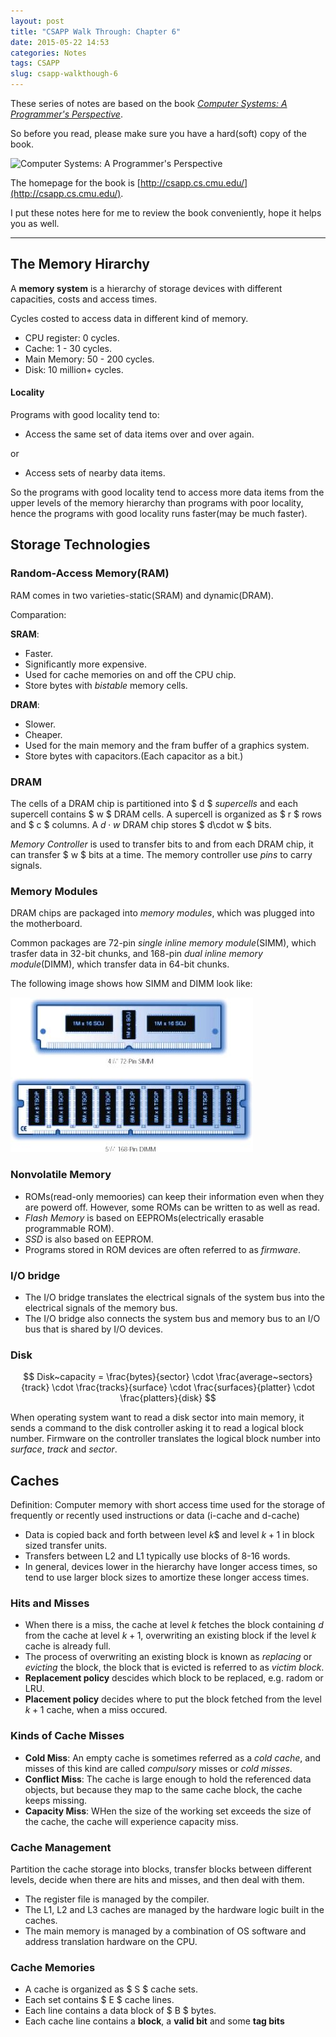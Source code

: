 ```yaml
---
layout: post
title: "CSAPP Walk Through: Chapter 6"
date: 2015-05-22 14:53
categories: Notes
tags: CSAPP
slug: csapp-walkthough-6
---
```


These series of notes are based on the book [*Computer Systems: A Programmer's Perspective*](http://www.amazon.com/Computer-Systems-Programmers-Perspective-3rd/dp/013409266X/).

So before you read, please make sure you have a hard(soft) copy of the book.

![Computer Systems: A Programmer's Perspective](http://i.imgur.com/wNlctKZ.jpg)

The homepage for the book is [http://csapp.cs.cmu.edu/](http://csapp.cs.cmu.edu/).

I put these notes here for me to review the book conveniently, hope it helps you as well.

---

## The Memory Hirarchy

A **memory system** is a hierarchy of storage devices with different capacities, costs and access times.

Cycles costed to access data in different kind of memory.

- CPU register: 0 cycles.
- Cache: 1 - 30 cycles.
- Main Memory: 50 - 200 cycles.
- Disk: 10 million+ cycles.

#### Locality

Programs with good locality tend to:

- Access the same set of data items over and over again.

or

- Access sets of nearby data items.

So the programs with good locality tend to access more data items from the upper levels of the memory hierarchy than programs with poor locality, hence the programs with good locality runs faster(may be much faster).

## Storage Technologies

### Random-Access Memory(RAM)

RAM comes in two varieties-static(SRAM) and dynamic(DRAM).

Comparation:

**SRAM**:
- Faster.
- Significantly more expensive.
- Used for cache memories on and off the CPU chip.
- Store bytes with *bistable* memory cells.

**DRAM**:
- Slower.
- Cheaper.
- Used for the main memory and the fram buffer of a graphics system.
- Store bytes with capacitors.(Each capacitor as a bit.)

### DRAM

The cells of a DRAM chip is partitioned into $ d $ *supercells* and each supercell contains $ w $ DRAM cells. A supercell is organized as $ r $ rows and $ c $ columns. A $d \cdot w$ DRAM chip stores $ d\cdot w $ bits.

*Memory Controller* is used to transfer bits to and from each DRAM chip, it can transfer $ w $ bits at a time. The memory controller use *pins* to carry signals.

### Memory Modules

DRAM chips are packaged into *memory modules*, which was plugged into the motherboard.

Common packages are 72-pin *single inline memory module*(SIMM), which trasfer data in 32-bit chunks, and 168-pin *dual inline memory module*(DIMM), which transfer data in 64-bit chunks.

The following image shows how SIMM and DIMM look like:

![SIMM and DIMM](/images/CSAPP/dimm_simm.jpg)

### Nonvolatile Memory

- ROMs(read-only memoories) can keep their information even when they are powerd off. However, some ROMs can be written to as well as read.
- *Flash Memory* is based on EEPROMs(electrically erasable programmable ROM).
- *SSD* is also based on EEPROM.
- Programs stored in ROM devices are often referred to as *firmware*.

### I/O bridge

- The I/O bridge translates the electrical signals of the system bus into the electrical signals of the memory bus.
- The I/O bridge also connects the system bus and memory bus to an I/O bus that is shared by I/O devices.

### Disk

$$ Disk~capacity = \frac{bytes}{sector} \cdot \frac{average~sectors}{track} \cdot \frac{tracks}{surface} \cdot \frac{surfaces}{platter} \cdot \frac{platters}{disk} $$

When operating system want to read a disk sector into main memory, it sends a command to the disk controller asking it to read a logical block number. Firmware on the controller translates the logical block number into *surface*, *track* and *sector*.

## Caches

Definition: Computer memory	with short access	time used	for	the	storage	of frequently	or recently	used instructions or data (i-cache and d-cache)

- Data is copied back and forth between level $k$$ and level $k + 1$ in block sized transfer units.
- Transfers between L2 and L1 typically use blocks of 8-16 words.
- In general, devices lower in the hierarchy have longer access times, so tend to use larger block sizes to amortize these longer access times.

### Hits and Misses

- When there is a miss, the cache at level $k$ fetches the block containing $d$ from the cache at level $k+1$, overwriting an existing block if the level $k$ cache is already full.
- The process of overwriting an existing block is known as *replacing* or *evicting* the block, the block that is evicted is referred to as *victim block*.
- **Replacement policy** descides which block to be replaced, e.g. radom or LRU.
- **Placement policy** decides where to put the block fetched from the level $k+1$ cache, when a miss occured.

### Kinds of Cache Misses

- **Cold Miss**: An empty cache is sometimes referred as a *cold cache*, and misses of this kind are called *compulsory* misses or *cold misses*.
- **Conflict Miss**: The cache is large enough to hold the referenced data objects, but because they map to the same cache block, the cache keeps missing.
- **Capacity Miss**: WHen the size of the working set exceeds the size of the cache, the cache will experience capacity miss.

### Cache Management

Partition the cache storage into blocks, transfer blocks between different levels, decide when there are hits and misses, and then deal with them.

- The register file is managed by the compiler.
- The L1, L2 and L3 caches are managed by the hardware logic built in the caches.
- The main memory is managed by a combination of OS software and address translation hardware on the CPU.

### Cache Memories

- A cache is organized as $ S $ cache sets.
- Each set contains $ E $ cache lines.
- Each line contains a data block of $ B $ bytes.
- Each cache line contains a **block**, a **valid bit** and some **tag bits**
